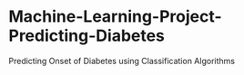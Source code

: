 # Machine-Learning-Project-Predicting-Diabetes
Predicting Onset of Diabetes using Classification Algorithms
